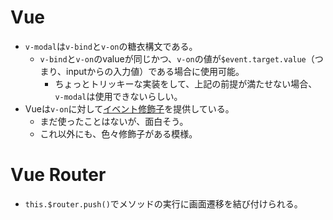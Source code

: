 # Vue
- `v-modal`は`v-bind`と`v-on`の糖衣構文である。
  - `v-bind`と`v-on`のvalueが同じかつ、`v-on`の値が`$event.target.value`（つまり、inputからの入力値）である場合に使用可能。
    - ちょっとトリッキーな実装をして、上記の前提が満たせない場合、`v-modal`は使用できないらしい。
- Vueは`v-on`に対して[イベント修飾子](https://jp.vuejs.org/v2/guide/events.html#%E3%82%A4%E3%83%99%E3%83%B3%E3%83%88%E4%BF%AE%E9%A3%BE%E5%AD%90)を提供している。
  - まだ使ったことはないが、面白そう。
  - これ以外にも、色々修飾子がある模様。

# Vue Router
- `this.$router.push()`でメソッドの実行に画面遷移を結び付けられる。

